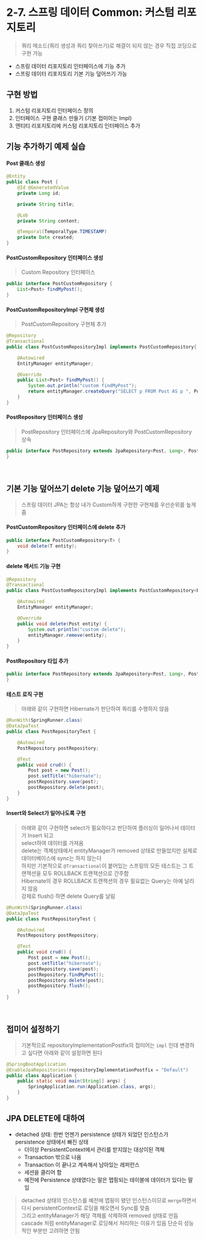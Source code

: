 # 2-7. 스프링 데이터 Common: 커스텀 리포지토리
> 쿼리 메소드(쿼리 생성과 쿼리 찾아쓰기)로 해결이 되지 않는 경우 직접 코딩으로 구현 가능  
- 스프링 데이터 리포지토리 인터페이스에 기능 추가
- 스프링 데이터 리포지토리 기본 기능 덮어쓰기 가능

## 구현 방법
1. 커스텀 리포지토리 인터페이스 정의 
2. 인터페이스 구현 클래스 만들기 (기본 접미어는 Impl)
3. 엔티티 리포지토리에 커스텀 리포지토리 인터페이스 추가
 
## 기능 추가하기 예제 실습
#### Post 클래스 생성
```java
@Entity
public class Post {
    @Id @GeneratedValue
    private Long id;

    private String title;

    @Lob
    private String content;

    @Temporal(TemporalType.TIMESTAMP)
    private Date created;
}
```

#### PostCustomRepository 인터페이스 생성
> Custom Repository 인터페이스  
```java
public interface PostCustomRepository {
    List<Post> findMyPost();
}
```

#### PostCustomRepositoryImpl 구현체 생성
> PostCustomRepository 구현체 추가  
```java
@Repository
@Transactional
public class PostCustomRepositoryImpl implements PostCustomRepository{

    @Autowired
    EntityManager entityManager;

    @Override
    public List<Post> findMyPost() {
        System.out.println("custom findMyPost");
        return entityManager.createQuery("SELECT p FROM Post AS p ", Post.class).getResultList());
    }
}
```

#### PostRepository 인터페이스 생성
> PostRepository 인터페이스에 JpaRepository와 PostCustomRepository 상속  
```java
public interface PostRepository extends JpaRepository<Post, Long>, PostCustomRepository {
}
```
 
## 기본 기능 덮어쓰기 delete 기능 덮어쓰기 예제
> 스프링 데이터 JPA는 항상 내가 Custom하게 구현한 구현체를 우선순위를 높게 줌  

#### PostCustomRepository 인터페이스에 delete 추가
```java
public interface PostCustomRepository<T> {
    void delete(T entity);
}
```

#### delete 메서드 기능 구현
```java
@Repository
@Transactional
public class PostCustomRepositoryImpl implements PostCustomRepository<Post>{

    @Autowired
    EntityManager entityManager;

    @Override
    public void delete(Post entity) {
        System.out.println("custom delete");
        entityManager.remove(entity);
    }
}
```

#### PostRepository 타입 추가
```java
public interface PostRepository extends JpaRepository<Post, Long>, PostCustomRepository<Post> {
}
```

#### 테스트 로직 구현
> 아래와 같이 구현하면 Hibernate가 판단하여 쿼리를 수행하지 않음  
```java
@RunWith(SpringRunner.class)
@DataJpaTest
public class PostRepositoryTest {

    @Autowired
    PostRepository postRepository;

    @Test
    public void crud() {
        Post post = new Post();
        post.setTitle("hibernate");
        postRepository.save(post);
        postRepository.delete(post);
    }
}
```

#### Insert와 Select가 일어나도록 구현
> 아래와 같이 구현하면 select가 필요하다고 판단하여 플러싱이 일어나서 데이터가 Insert 되고  
> select하여 데이터를 가져옴  
> delete는 객체상태에서 entityManager가 removed 상태로 만들었지만 실제로 데이터베이스에 sync는 하지 않는다  
> 하지만 기본적으로 `@Transactional`이 붙어있는 스프링의 모든 테스트는 그 트랜잭션을 모두 ROLLBACK 트랜잭션으로 간주함  
> Hibernate의 경우 ROLLBACK 트랜잭션의 경우 필요없는 Query는 아예 날리지 않음  
> 강제로 flush() 하면 delete Query를 날림  
```java
@RunWith(SpringRunner.class)
@DataJpaTest
public class PostRepositoryTest {

    @Autowired
    PostRepository postRepository;

    @Test
    public void crud() {
        Post post = new Post();
        post.setTitle("hibernate");
        postRepository.save(post);
        postRepository.findMyPost();
        postRepository.delete(post);
        postRepository.flush();
    }
}
```
 
## 접미어 설정하기 
> 기본적으로 repositoryImplementationPostfix의 접미어는 `impl` 인데 변경하고 싶다면 아래와 같이 설정하면 된다  
```java
@SpringBootApplication
@EnableJpaRepositories(repositoryImplementationPostfix = "Default")
public class Application {
    public static void main(String[] args) {
        SpringApplication.run(Application.class, args);
    }
}
```


## JPA DELETE에 대하여
- detached 상태: 한번 언젠가 persistence 상태가 되었던 인스턴스가 persistence 상태에서 빠진 상태
  - 더이상 PersistentContext에서 관리를 받지않는 대상이된 객체
  - Transaction 밖으로 나옴
  - Transaction 이 끝나고 계속해서 남아있는 레퍼런스
  - 세션을 클리어 함
  - 예전에 Persistence 상태였다는 말은 맵핑되는 테이블에 데이터가 있다는 말임  
> detached 상태의 인스턴스를 예전에 맵핑이 됐던 인스턴스이므로 `merge`하면서 다시 persistentContext로 로딩을 해오면서 Sync를 맞춤  
> 그리고 entityManager가 해당 객체를 삭제하여 removed 상태로 만듬  
> cascade 처럼 entityManager로 로딩해서 처리하는 이유가 있음 단순히 성능적인 부분만 고려하면 안됨  